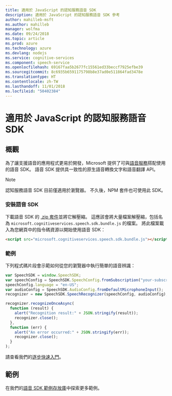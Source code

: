 ```yaml
---
title: 適用於 JavaScript 的認知服務語音 SDK
description: 適用於 JavaScript 的認知服務語音 SDK 參考
author: mahilleb-msft
ms.author: mahilleb
manager: wolfma
ms.date: 09/24/2018
ms.topic: article
ms.prod: azure
ms.technology: azure
ms.devlang: nodejs
ms.service: cognitive-services
ms.component: speech-service
ms.openlocfilehash: 69167faa5b2677fc15561ed33beccf7925efbe39
ms.sourcegitcommit: 8c6935b6591175798b8e37ad0e511864fad3478e
ms.translationtype: HT
ms.contentlocale: zh-TW
ms.lasthandoff: 11/01/2018
ms.locfileid: "50402384"
---
```

# <a name="cognitive-services-speech-sdk-for-javascript"></a>適用於 JavaScript 的認知服務語音 SDK

## <a name="overview"></a>概觀

為了讓支援語音的應用程式更易於開發，Microsoft 提供了可與[語音服務](https://aka.ms/csspeech)搭配使用的語音 SDK。
語音 SDK 提供具一致性的原生語音轉換文字和語音翻譯 API。

> [!NOTE]
> 認知服務語音 SDK 目前僅適用於瀏覽器。
> 不久後，NPM 套件也可使用此 SDK。

### <a name="install-the-speech-sdk"></a>安裝語音 SDK

下載語音 SDK 的 [.zip 套件](https://aka.ms/csspeech/jsbrowserpackage)並將它解壓縮。
這應該會將大量檔案解壓縮，包括名為 `microsoft.cognitiveservices.speech.sdk.bundle.js` 的檔案。
將此檔案載入為您網頁中的指令碼資源以開始使用語音 SDK：

```html
<script src="microsoft.cognitiveservices.speech.sdk.bundle.js"></script>
```

### <a name="example"></a>範例 

下列程式碼片段會示範如何從您的瀏覽器中執行簡單的語音辨識：

```javascript 
var SpeechSDK = window.SpeechSDK;
var speechConfig = SpeechSDK.SpeechConfig.fromSubscription("your-subscription-key", "your-service-region");
speechConfig.language = "en-US";
var audioConfig = SpeechSDK.AudioConfig.fromDefaultMicrophoneInput();
recognizer = new SpeechSDK.SpeechRecognizer(speechConfig, audioConfig);

recognizer.recognizeOnceAsync(
  function (result) {
    alert("Recognition result:" + JSON.stringify(result));
    recognizer.close();
  },
  function (err) {
    alert("An error occurred:" + JSON.stringify(err));
    recognizer.close();
  }
);
``` 

請查看我們的[逐步快速入門](/azure/cognitive-services/speech-service/quickstart-js-browser)。

## <a name="samples"></a>範例

在我們的[語音 SDK 範例存放庫](https://aka.ms/csspeech/samples)中探索更多範例。
